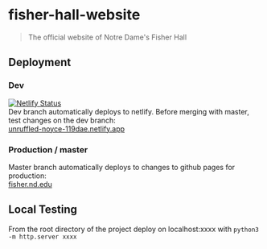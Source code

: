 # fisher-hall-website

> The official website of Notre Dame's Fisher Hall  

## Deployment

### Dev

[![Netlify Status](https://api.netlify.com/api/v1/badges/6217b79c-6d79-4549-bbff-457c334c9f1f/deploy-status)](https://app.netlify.com/sites/unruffled-noyce-119dae/deploys)  
Dev branch automatically deploys to netlify. Before merging with master, test changes on the dev branch:  
[unruffled-noyce-119dae.netlify.app](https://unruffled-noyce-119dae.netlify.app/#/)  

### Production / master

Master branch automatically deploys to changes to github pages for production:  
[fisher.nd.edu](https://fisher.nd.edu/#/)  

## Local Testing

From the root directory of the project deploy on localhost:xxxx with `python3 -m http.server xxxx`
